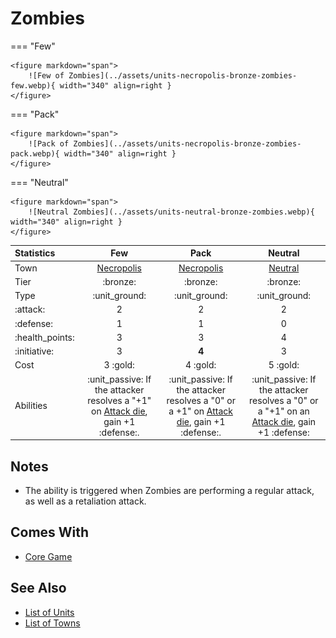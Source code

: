 # Zombies

=== "Few"

    <figure markdown="span">
        ![Few of Zombies](../assets/units-necropolis-bronze-zombies-few.webp){ width="340" align=right }
    </figure>

=== "Pack"

    <figure markdown="span">
        ![Pack of Zombies](../assets/units-necropolis-bronze-zombies-pack.webp){ width="340" align=right }
    </figure>

=== "Neutral"

    <figure markdown="span">
        ![Neutral Zombies](../assets/units-neutral-bronze-zombies.webp){ width="340" align=right }
    </figure>


| Statistics | Few | Pack | Neutral |
| :--- | :---: | :---: | :---: |
| Town | [Necropolis](../towns/necropolis.md) | [Necropolis](../towns/necropolis.md) | [Neutral](../towns/neutral.md) |
| Tier | :bronze: | :bronze: | :bronze: |
| Type | :unit_ground: | :unit_ground: | :unit_ground: |
| :attack: | 2 | 2 | 2 |
| :defense: | 1 | 1 | 0 |
| :health_points: | 3 | 3 | 4 |
| :initiative: | 3 | **4** | 3 |
| Cost | 3 :gold: | 4 :gold: | 5 :gold: |
| Abilities | :unit_passive: If the attacker resolves a "+1" on [Attack die](../dice.md#attack-die), gain +1 :defense:. | :unit_passive: If the attacker resolves a "0" or a +1" on [Attack die](../dice.md#attack-die), gain +1 :defense:. | :unit_passive: If the attacker resolves a "0" or a "+1" on an [Attack die](../dice.md#attack-die), gain +1 :defense: |


## Notes

- The ability is triggered when Zombies are performing a regular attack, as well as a retaliation attack.


## Comes With

- [Core Game](../content.md)


## See Also

- [List of Units](index.md)
- [List of Towns](../towns/index.md)